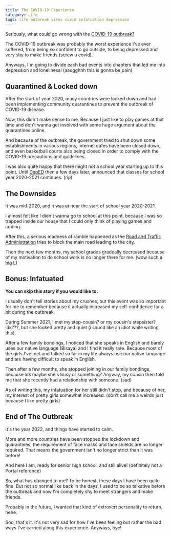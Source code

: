 ```yaml
---
title: The COVID-19 Experience
category: Life
tags: life outbreak virus covid infatuation depression
---
```


Seriously, what could go wrong with the [COVID-19 outbreak?](https://www.who.int/emergencies/diseases/novel-coronavirus-2019)

<!-- more -->

The COVID-19 outbreak was probably the worst experience I've ever suffered, from being so confident to go outside, to being depressed and very shy to make friends (screw u covid).

Anyways, I'm going to divide each bad events into chapters that led me into depression and loneliness! (aaugghhh this is gonna be pain)

## Quarantined & Locked down
After the start of year 2020, many countries were locked down and had been implementing community quarantines to prevent the outbreak of COVID-19 disease.

Now, this didn't make sense to me. Because I just like to play games at that time and don't wanna get involved with some huge argument about the quarantines online.

And because of the outbreak, the government tried to shut down some establishments in various regions, internet cafes have been closed down, and even basketball courts also being closed in order to comply with the COVID-19 precautions and guidelines.

I was also quite happy that there might not a school year starting up to this point. Until [DepED](https://deped.gov.ph) then a few days later, announced that classes for school year 2020-2021 continues. (rip)

## The Downsides
It was mid-2020, and it was at near the start of school year 2020-2021.

I almost felt like I didn't wanna go to school at this point, because I was so trapped inside our house that I could only think of playing games and coding.

After this, a serious madness of ramble happened as the [Road and Traffic Administration](https://www.facebook.com/profile.php?id=100068600627542) tries to block the main road leading to the city.

Then the next few months, my school grades gradually decreased because of my motivation to do school work is no longer there for me. (wow such a big L)

## Bonus: Infatuated
**You can skip this story if you would like to.**

I usually don't tell stories about my crushes,
but this event was so important for me to remember because it actually increased my self-confidence for a bit during the outbreak.

During Summer 2021, I met my step-cousin? or my cousin's stepsister? idk???, but she looked pretty and quiet (i sound like an idiot while writing this).

After a few family bondings, I noticed that she speaks in English and barely uses our native language (Bisaya) and I find it really rare. Because most of the girls I've met and talked so far in my life always use our native language and are having difficult to speak in English.

Then after a few months, she stopped joining in our family bondings, because idk maybe she's busy or something? Anyway, my cousin then told me that she recently had a relationship with someone. (sad)

As of writing this, my infatuation for her still didn't stop, and because of her, my interest of pretty girls somewhat increased.
(don't call me a weirdo just because I like pretty girls)

## End of The Outbreak
It's the year 2022, and things have started to calm.

More and more countries have been stopped the lockdown and quarantines, the requirement of face masks and face shields are no longer required. That means the government isn't no longer strict than it was before!

And here I am, ready for senior high school, and still alive! (definitely not a Portal reference)

So, what has changed to me? To be honest, these days I have been quite fine. But not so normal like back in the days, I used to be so talkative before the outbreak and now I'm completely shy to meet strangers and make friends.

Probably in the future, I wanted that kind of extrovert personality to return, hehe.

Soo, that's it. It's not very sad for how I've been feeling but rather the bad ways I've carried along this experience. Anyways, bye!